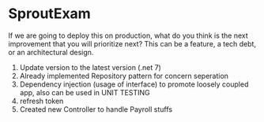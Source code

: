 # SproutExam

If we are going to deploy this on production, what do you think is the next
improvement that you will prioritize next? This can be a feature, a tech debt, or
an architectural design.

1. Update version to the latest version (.net 7)
2. Already implemented Repository pattern for concern seperation
3. Dependency injection (usage of interface) to promote loosely coupled app, also can be used in UNIT TESTING
4. refresh token
5. Created new Controller to handle Payroll stuffs
